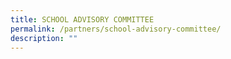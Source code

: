 ```yaml
---
title: SCHOOL ADVISORY COMMITTEE
permalink: /partners/school-advisory-committee/
description: ""
---
```

